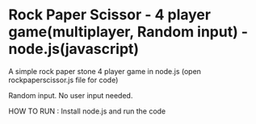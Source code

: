# Rock Paper Scissor - 4 player game(multiplayer, Random input) - node.js(javascript)
A simple rock paper stone 4 player game in node.js (open rockpaperscissor.js file for code)

Random input. No user input needed.

HOW TO RUN :
			Install node.js and run the code
